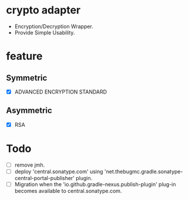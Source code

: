 # crypto adapter

- Encryption/Decryption Wrapper. 
- Provide Simple Usability.

# feature

## Symmetric

- [X] ADVANCED ENCRYPTION STANDARD

## Asymmetric

- [X] RSA

# Todo

- [ ]  remove jmh.
- [ ]  deploy 'central.sonatype.com' using 'net.thebugmc.gradle.sonatype-central-portal-publisher' plugin.
- [ ]  Migration when the 'io.github.gradle-nexus.publish-plugin' plug-in becomes available to central.sonatype.com.